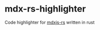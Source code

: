 # mdx-rs-highlighter

Code highlighter for [mdxjs-rs](https://github.com/wooorm/mdxjs-rs) written in rust